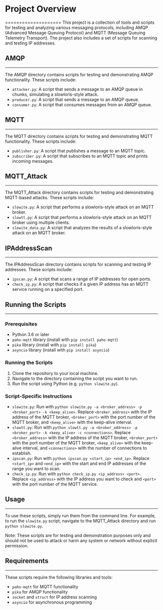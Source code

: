 

# Project Overview
====================
This project is a collection of tools and scripts for testing and analyzing various messaging protocols, including AMQP (Advanced Message Queuing Protocol) and MQTT (Message Queuing Telemetry Transport). The project also includes a set of scripts for scanning and testing IP addresses.

## AMQP
--------

The AMQP directory contains scripts for testing and demonstrating AMQP functionality. These scripts include:

* `attacker.py`: A script that sends a message to an AMQP queue in chunks, simulating a slowloris-style attack.
* `producer.py`: A script that sends a message to an AMQP queue.
* `consumer.py`: A script that consumes messages from an AMQP queue.

## MQTT
--------

The MQTT directory contains scripts for testing and demonstrating MQTT functionality. These scripts include:

* `publisher.py`: A script that publishes a message to an MQTT topic.
* `subscriber.py`: A script that subscribes to an MQTT topic and prints incoming messages.

## MQTT_Attack
-------------

The MQTT_Attack directory contains scripts for testing and demonstrating MQTT-based attacks. These scripts include:

* `slowite.py`: A script that performs a slowloris-style attack on an MQTT broker.
* `slowtt.py`: A script that performs a slowloris-style attack on an MQTT broker using multiple clients.
* `slowite_data.py`: A script that analyzes the results of a slowloris-style attack on an MQTT broker.

## IPAddressScan
----------------

The IPAddressScan directory contains scripts for scanning and testing IP addresses. These scripts include:

* `ipscan.py`: A script that scans a range of IP addresses for open ports.
* `check_ip.py`: A script that checks if a given IP address has an MQTT service running on a specified port.

## Running the Scripts
----------------------

### Prerequisites

* Python 3.6 or later
* `paho-mqtt` library (install with `pip install paho-mqtt`)
* `pika` library (install with `pip install pika`)
* `asyncio` library (install with `pip install asyncio`)

### Running the Scripts

1. Clone the repository to your local machine.
2. Navigate to the directory containing the script you want to run.
3. Run the script using Python (e.g. `python slowite.py`).

### Script-Specific Instructions

* `slowite.py`: Run with `python slowite.py -a <broker_address> -p <broker_port> -k <keep_alive>`. Replace `<broker_address>` with the IP address of the MQTT broker, `<broker_port>` with the port number of the MQTT broker, and `<keep_alive>` with the keep-alive interval.
* `slowtt.py`: Run with `python slowtt.py -a <broker_address> -p <broker_port> -k <keep_alive> -c <connections>`. Replace `<broker_address>` with the IP address of the MQTT broker, `<broker_port>` with the port number of the MQTT broker, `<keep_alive>` with the keep-alive interval, and `<connections>` with the number of connections to establish.
* `ipscan.py`: Run with `python ipscan.py <start_ip> <end_ip>`. Replace `<start_ip>` and `<end_ip>` with the start and end IP addresses of the range you want to scan.
* `check_ip.py`: Run with `python check_ip.py <ip_address> <port>`. Replace `<ip_address>` with the IP address you want to check and `<port>` with the port number of the MQTT service.

## Usage
-----

To use these scripts, simply run them from the command line. For example, to run the `slowite.py` script, navigate to the MQTT_Attack directory and run `python slowite.py`.

Note: These scripts are for testing and demonstration purposes only and should not be used to attack or harm any system or network without explicit permission.

## Requirements
------------

These scripts require the following libraries and tools:

* `paho-mqtt` for MQTT functionality
* `pika` for AMQP functionality
* `socket` and `struct` for IP address scanning
* `asyncio` for asynchronous programming